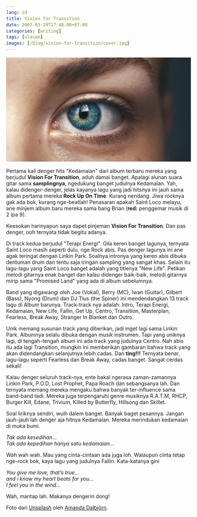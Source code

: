 ```yaml
---
lang: id
title: Vision for Transition
date: 2007-03-20T17:48:00+07:00
categories: [writing]
tags: [ulasan]
images: [/blog/vision-for-transition/cover.jpg]
---
```

![Vision for Transition](cover.jpg)

Pertama kali denger hits "Kedamaian" dari album terbaru mereka yang berjudul **Vision For Transition**, aduh damai banget. Apalagi alunan suara gitar sama **samplingnya**, ngedukung banget judulnya Kedamaian. Yah, kalau didenger-denger, jelas kayanya lagu yang jadi hitsnya ini jauh sama album pertama mereka **Rock Up On Time**. Kurang nendang. Jiwa rocknya gak ada bok, kurang nge-beatlah! Penasaran apakah Saint Loco melayu, ane minjem album baru mereka sama bang Brian (**red:** penggemar musik di 2 ipa 9).

Keesokan harinyapun saya dapet pinjeman **Vision For Transition**. Dan pas denger, ooh ternyata tidak begitu adanya.

Di track kedua berjudul "Terapi Energi". Gila keren banget lagunya, ternyata Saint Loco masih seperti dulu, nge Rock abis. Pas denger lagunya ini ane agak teringat dengan Linkin Park. Soalnya intronya yang keren abis dibuka dentuman drum dan tentu saja iringan sampling yang sangat khas. Selain itu lagu-lagu yang Saint Loco banget adalah yang titlenya "New Life". Petikan melodi gitarnya enak banget dan kalau didenger baik-baik, melodi gitarnya mirip sama "Promised Land" yang ada di album sebelumnya.

Band yang digawangi oleh Joe (Vokal), Berry (MC), Iwan (Guitar), Gilbert (Bass), Nyong (Drum) dan DJ Tius (the Spiner) ini mendendangkan 13 track lagu di Album barunya. Track-track nya adalah: Intro, Terapi Energi, Kedamaian, New Life, Fallin, Get Up, Centro, Transition, Masterplan, Fearless, Break Away, Stranger In Blanket dan Outro.

Unik memang susunan track yang diberikan, jadi inget lagi sama Linkin Park. Albumnya selalu dibuka dengan musik instrumen. Tapi yang uniknya lagi, di tengah-tengah album ini ada track yang judulnya Centro. Nah abis itu ada lagi Transition, mungkin ini memberikan gambaran bahwa track yang akan didendangkan selanjutnya lebih cadas. Dan **ting!!!** Ternyata benar, lagu-lagu seperti Fearless dan Break Away, cadas banget. Sangat cerdas sekali!

Kalau denger seluruh track-nya, ente bakal ngerasa zaman-zamannya Linkin Park, P.O.D, Lost Prophet, Papa Roach dan sebangsanya lah. Dan ternyata memang mereka mengaku bahwa banyak ter-influence sama band-band tadi. Mereka juga terpengaruhi genre musiknya R.A.T.M, RHCP, Burger Kill, Edane, Trivium, Killed by Butterfly, Hillsong dan Skillet.

Soal liriknya sendiri, wuih dalem banget. Banyak baget pesannya. Jangan jauh-jauh lah denger aja hitnya Kedamaian. Mereka merindukan kedamaian di muka bumi.

*Tak ada kesedihan...*\
*Tak ada kepedihan hanya satu kedamaian...*

Wah wah wah. Mau yang cinta-cintaan ada juga loh. Walaupun cinta tetap nge-rock bok, kaya lagu yang judulnya Fallin. Kata-katanya gini

*You give me love, that’s true...*\
*and i know my heart beats for you...*\
*I feel you in the wind...*

Wah, mantap lah. Makanya dengerin dong!

Foto dari [Unsplash](https://unsplash.com/photos/UbJMy92p8wk) oleh [Amanda Dalbjörn](https://unsplash.com/@amandadalbjorn).
